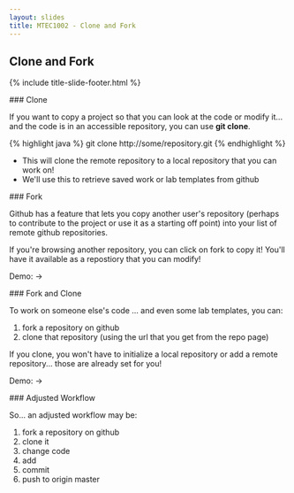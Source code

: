 ```yaml
---
layout: slides
title: MTEC1002 - Clone and Fork
---
```

<section markdown="block" class="title-slide">

# Clone and Fork

{% include title-slide-footer.html %}
</section>

<section markdown="block">
### Clone

If you want to copy a project so that you can look at the code or modify it... and the code is in an accessible repository, you can use __git clone__.

{% highlight java %}
git clone http://some/repository.git
{% endhighlight %}

* This will clone the remote repository to a local repository that you can work on! 
* We'll use this to retrieve saved work or lab templates from github
</section>

<section markdown="block">
### Fork

Github has a feature that lets you copy another user's repository (perhaps to contribute to the project or use it as a starting off point) into your list of remote github repositories.

If you're browsing another repository, you can click on fork to copy it!  You'll have it available as a repostiory that you can modify!

Demo: &rarr;
</section>

<section markdown="block">
### Fork and Clone

To work on someone else's code ... and even some lab templates, you can:

1. fork a repository on github
2. clone that repository (using the url that you get from the repo page)

If you clone, you won't have to initialize a local repository or add a remote repository... those are already set for you!

Demo: &rarr;
</section>

<section markdown="block">
### Adjusted Workflow

So... an adjusted workflow may be:

1. fork a repository on github
2. clone it
3. change code
4. add
5. commit
6. push to origin master

</section>

<!--
<section markdown="block">
### Title


<div class="incremental">
{% highlight java %}
{% endhighlight %}
</div>
</section>
-->
